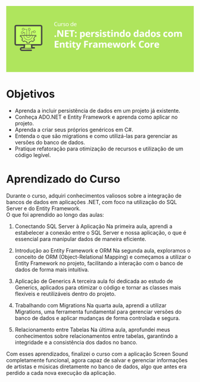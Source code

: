 ![imagem](assets/img1.png)
<h1>Objetivos</h1>
<ul>
    <li>Aprenda a incluir persistência de dados em um projeto já existente.</li>
    <li>Conheça ADO.NET e Entity Framework e aprenda como aplicar no projeto.</li>
    <li>Aprenda a criar seus próprios genéricos em C#.</li>
    <li>Entenda o que são migrations e como utilizá-las para gerenciar as versões do banco de dados.</li>
    <li>Pratique refatoração para otimização de recursos e utilização de um código legível.</li>

</ul>

<h1>Aprendizado do Curso</h1>
Durante o curso, adquiri conhecimentos valiosos sobre a integração de bancos de dados em aplicações .NET, com foco na utilização do SQL Server e do Entity Framework.
<br>
O que foi aprendido ao longo das aulas:

1. Conectando SQL Server à Aplicação
Na primeira aula, aprendi a estabelecer a conexão entre o SQL Server e nossa aplicação, o que é essencial para manipular dados de maneira eficiente.

2. Introdução ao Entity Framework e ORM
Na segunda aula, exploramos o conceito de ORM (Object-Relational Mapping) e começamos a utilizar o Entity Framework no projeto, facilitando a interação com o banco de dados de forma mais intuitiva.

3. Aplicação de Generics
A terceira aula foi dedicada ao estudo de Generics, aplicados para otimizar o código e tornar as classes mais flexíveis e reutilizáveis dentro do projeto.

4. Trabalhando com Migrations
Na quarta aula, aprendi a utilizar Migrations, uma ferramenta fundamental para gerenciar versões do banco de dados e aplicar mudanças de forma controlada e segura.

5. Relacionamento entre Tabelas
Na última aula, aprofundei meus conhecimentos sobre relacionamentos entre tabelas, garantindo a integridade e a consistência dos dados no banco.

Com esses aprendizados, finalizei o curso com a aplicação Screen Sound completamente funcional, agora capaz de salvar e gerenciar informações de artistas e músicas diretamente no banco de dados, algo que antes era perdido a cada nova execução da aplicação.